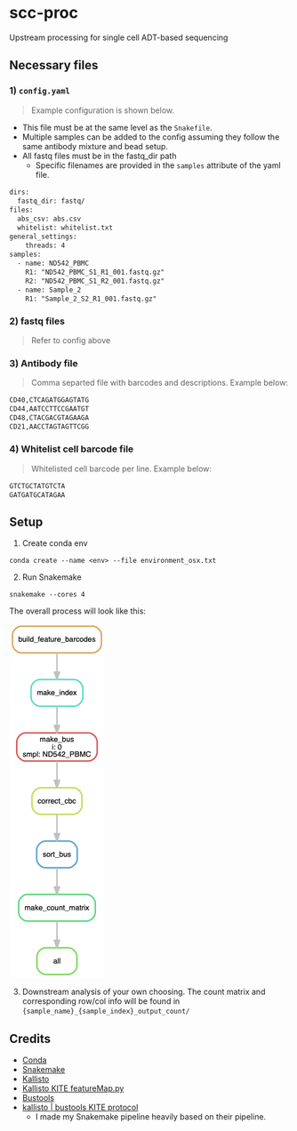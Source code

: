 # scc-proc
Upstream processing for single cell ADT-based sequencing

## Necessary files

### 1) `config.yaml`
> Example configuration is shown below.

- This file must be at the same level as the `Snakefile`.
- Multiple samples can be added to the config assuming they follow the same antibody mixture and bead setup.
- All fastq files must be in the fastq_dir path
    - Specific filenames are provided in the `samples` attribute of the yaml file.

```
dirs:
  fastq_dir: fastq/
files:
  abs_csv: abs.csv
  whitelist: whitelist.txt
general_settings:
    threads: 4
samples:
  - name: ND542_PBMC
    R1: "ND542_PBMC_S1_R1_001.fastq.gz"
    R2: "ND542_PBMC_S1_R2_001.fastq.gz"
  - name: Sample_2
    R1: "Sample_2_S2_R1_001.fastq.gz"
```

### 2) fastq files
> Refer to config above

### 3) Antibody file
> Comma separted file with barcodes and descriptions. Example below:

```
CD40,CTCAGATGGAGTATG
CD44,AATCCTTCCGAATGT
CD48,CTACGACGTAGAAGA
CD21,AACCTAGTAGTTCGG
```

### 4) Whitelist cell barcode file
> Whitelisted cell barcode per line. Example below:

```
GTCTGCTATGTCTA
GATGATGCATAGAA
```

## Setup
1. Create conda env
```
conda create --name <env> --file environment_osx.txt
```

2. Run Snakemake
```
snakemake --cores 4
```
The overall process will look like this:

![DAG image](dag.png)

3. Downstream analysis of your own choosing. The count matrix and corresponding row/col info will be found in `{sample_name}_{sample_index}_output_count/`

## Credits
- [Conda](https://docs.conda.io/en/latest/)
- [Snakemake](https://snakemake.readthedocs.io/en/stable/)
- [Kallisto](https://pachterlab.github.io/kallisto/)
- [Kallisto KITE featureMap.py](https://github.com/pachterlab/kite/tree/master/featuremap)
- [Bustools](https://github.com/BUStools/bustools)
- [kallisto | bustools KITE protocol](https://bustools.github.io/BUS_notebooks_R/10xv3.html)
    - I made my Snakemake pipeline heavily based on their pipeline.